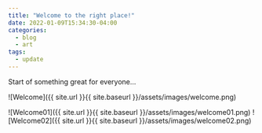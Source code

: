 ```yaml
---
title: "Welcome to the right place!"
date: 2022-01-09T15:34:30-04:00
categories:
  - blog
  - art
tags:
  - update
---
```


Start of something great for everyone...

![Welcome]({{ site.url }}{{ site.baseurl }}/assets/images/welcome.png)

![Welcome01]({{ site.url }}{{ site.baseurl }}/assets/images/welcome01.png)
![Welcome02]({{ site.url }}{{ site.baseurl }}/assets/images/welcome02.png)


